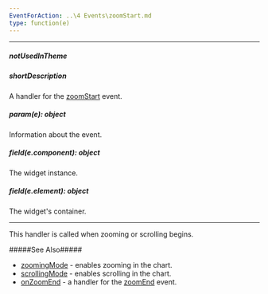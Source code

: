 ```yaml
---
EventForAction: ..\4 Events\zoomStart.md
type: function(e)
---
```

---
##### notUsedInTheme

##### shortDescription
A handler for the [zoomStart](/api-reference/20%20Data%20Visualization%20Widgets/10%20dxChart/4%20Events/zoomStart.md '/Documentation/ApiReference/Data_Visualization_Widgets/dxChart/Events/#zoomStart') event.

##### param(e): object
Information about the event.

##### field(e.component): object
The widget <a href="/Documentation/16_1/ApiReference/Data_Visualization_Widgets/dxChart/Methods/#instance"></a> instance.

##### field(e.element): object
The widget's container.

---
This handler is called when zooming or scrolling begins.

#####See Also#####
- [zoomingMode](/api-reference/20%20Data%20Visualization%20Widgets/10%20dxChart/1%20Configuration/zoomingMode.md '/Documentation/ApiReference/Data_Visualization_Widgets/dxChart/Configuration/#zoomingMode') - enables zooming in the chart.
- [scrollingMode](/api-reference/20%20Data%20Visualization%20Widgets/10%20dxChart/1%20Configuration/scrollingMode.md '/Documentation/ApiReference/Data_Visualization_Widgets/dxChart/Configuration/#scrollingMode') - enables scrolling in the chart.
- [onZoomEnd](/api-reference/20%20Data%20Visualization%20Widgets/10%20dxChart/1%20Configuration/onZoomEnd.md '/Documentation/ApiReference/Data_Visualization_Widgets/dxChart/Configuration/#onZoomEnd') - a handler for the [zoomEnd](/api-reference/20%20Data%20Visualization%20Widgets/10%20dxChart/4%20Events/zoomEnd.md '/Documentation/ApiReference/Data_Visualization_Widgets/dxChart/Events/#zoomEnd') event.